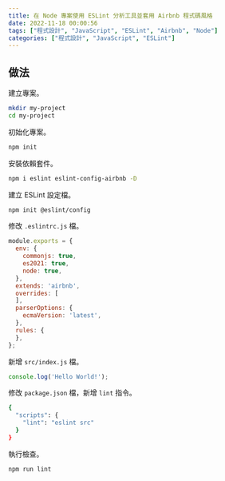 ```yaml
---
title: 在 Node 專案使用 ESLint 分析工具並套用 Airbnb 程式碼風格
date: 2022-11-18 00:00:56
tags: ["程式設計", "JavaScript", "ESLint", "Airbnb", "Node"]
categories: ["程式設計", "JavaScript", "ESLint"]
---
```


## 做法

建立專案。

```bash
mkdir my-project
cd my-project
```

初始化專案。

```bash
npm init
```

安裝依賴套件。

```bash
npm i eslint eslint-config-airbnb -D
```

建立 ESLint 設定檔。

```bash
npm init @eslint/config
```

修改 `.eslintrc.js` 檔。

```js
module.exports = {
  env: {
    commonjs: true,
    es2021: true,
    node: true,
  },
  extends: 'airbnb',
  overrides: [
  ],
  parserOptions: {
    ecmaVersion: 'latest',
  },
  rules: {
  },
};
```

新增 `src/index.js` 檔。

```js
console.log('Hello World!');
```

修改 `package.json` 檔，新增 `lint` 指令。

```bash
{
  "scripts": {
    "lint": "eslint src"
  }
}
```

執行檢查。

```bash
npm run lint
```
